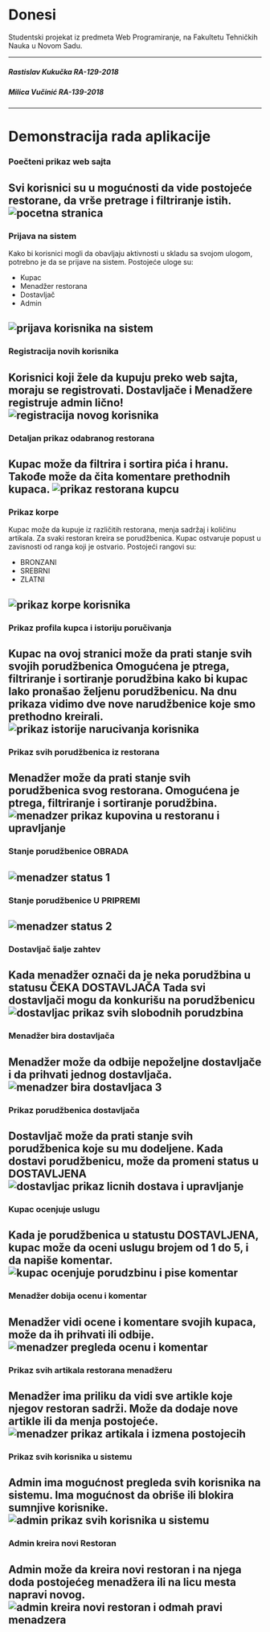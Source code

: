 # Donesi

Studentski projekat iz predmeta Web Programiranje, na Fakultetu Tehničkih Nauka u Novom Sadu.

---
##### Rastislav Kukučka RA-129-2018
##### Milica Vučinić RA-139-2018

---
# Demonstracija rada aplikacije

### Poečteni prikaz web sajta
Svi korisnici su u mogućnosti da vide postojeće restorane, da vrše pretrage i filtriranje istih.
![pocetna stranica](slike_projekta/pocetna_stranica.png)
---
### Prijava na sistem
Kako bi korisnici mogli da obavljaju aktivnosti u skladu sa svojom ulogom, potrebno je da se prijave na sistem. Postojeće uloge su:
- Kupac
- Menadžer restorana
- Dostavljač 
- Admin

![prijava korisnika na sistem](slike_projekta/prijava_korisnika_na_sistem.png)
---
### Registracija novih korisnika
Korisnici koji žele da kupuju preko web sajta, moraju se registrovati.
Dostavljače i Menadžere registruje admin lično!
![registracija novog korisnika](slike_projekta/registracija_novog_korisnika.png)
---
### Detaljan prikaz odabranog restorana
Kupac može da filtrira i sortira pića i hranu. 
Takođe može da čita komentare prethodnih kupaca.
![prikaz restorana kupcu](slike_projekta/prikaz_restorana_kupcu.png)
---
### Prikaz korpe
Kupac može da kupuje iz različitih restorana, menja sadržaj i količinu artikala.
Za svaki restoran kreira se porudžbenica.
Kupac ostvaruje popust u zavisnosti od ranga koji je ostvario. 
Postojeći rangovi su:
 - BRONZANI
 - SREBRNI
 - ZLATNI 
 
![prikaz korpe korisnika](slike_projekta/prikaz_korpe_korisnika.png)
---
### Prikaz profila kupca i istoriju poručivanja
Kupac na ovoj stranici može da prati stanje svih svojih porudžbenica
Omogućena je ptrega, filtriranje i sortiranje porudžbina kako bi kupac lako pronašao željenu porudžbenicu.
Na dnu prikaza vidimo dve nove narudžbenice koje smo prethodno kreirali.
![prikaz istorije narucivanja korisnika](slike_projekta/prikaz_istorije_narucivanja_korisnika.png)
---
### Prikaz svih porudžbenica iz restorana
Menadžer može da prati stanje svih porudžbenica svog restorana.
Omogućena je ptrega, filtriranje i sortiranje porudžbina.
![menadzer prikaz kupovina u restoranu i upravljanje](slike_projekta/menadzer_prikaz_kupovina_u_restoranu_i_upravljanje.png)
---
### Stanje porudžbenice OBRADA
![menadzer status 1](slike_projekta/menadzer_status_1.JPG)
---
### Stanje porudžbenice U PRIPREMI
![menadzer status 2](slike_projekta/menadzer_status_2.JPG)
---
### Dostavljač šalje zahtev
Kada menadžer označi da je neka porudžbina u statusu ČEKA DOSTAVLJAČA
Tada svi dostavljači mogu da konkurišu na porudžbenicu
![dostavljac prikaz svih slobodnih porudzbina](slike_projekta/dostavljac_prikaz_svih_slobodnih_porudzbina.png)
---
### Menadžer bira dostavljača
Menadžer može da odbije nepoželjne dostavljače i da prihvati jednog dostavljača.
![menadzer bira dostavljaca 3](slike_projekta/menadzer_bira_dostavljaca_3.JPG)
---
### Prikaz porudžbenica dostavljača
Dostavljač može da prati stanje svih porudžbenica koje su mu dodeljene.
Kada dostavi porudžbenicu, može da promeni status u DOSTAVLJENA
![dostavljac prikaz licnih dostava i upravljanje](slike_projekta/dostavljac_prikaz_licnih_dostava_i_upravljanje.png)
---
### Kupac ocenjuje uslugu
Kada je porudžbenica u statustu DOSTAVLJENA, kupac može da oceni uslugu brojem od 1 do 5, i da napiše komentar.
![kupac ocenjuje porudzbinu i pise komentar](slike_projekta/kupac_ocenjuje_porudzbinu_i_pise_komentar.png)
---
### Menadžer dobija ocenu i komentar
Menadžer vidi ocene i komentare svojih kupaca, može da ih prihvati ili odbije.
![menadzer pregleda ocenu i komentar](slike_projekta/menadzer_pregleda_ocenu_i_komentar.JPG)
---
### Prikaz svih artikala restorana menadžeru
Menadžer ima priliku da vidi sve artikle koje njegov restoran sadrži.
Može da dodaje nove artikle ili da menja postojeće.
![menadzer prikaz artikala i izmena postojecih](slike_projekta/menadzer_prikaz_artikala_i_izmena_postojecih.png)
---
### Prikaz svih korisnika u sistemu
Admin ima mogućnost pregleda svih korisnika na sistemu.
Ima mogućnost da obriše ili blokira sumnjive korisnike.
![admin prikaz svih korisnika u sistemu](slike_projekta/admin_prikaz_svih_korisnika_u_sistemu.png)
---
### Admin kreira novi Restoran
Admin može da kreira novi restoran i na njega doda postojećeg menadžera ili na licu mesta napravi novog.
![admin kreira novi restoran i odmah pravi menadzera](slike_projekta/admin_kreira_novi_restoran_i_odmah_pravi_menadzera.png)
---
